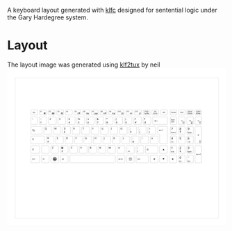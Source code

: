 A keyboard layout generated with [klfc](https://github.com/39aldo39/klfc) designed for sentential logic under the Gary Hardegree system. 
# Layout
The layout image was generated using [klf2tux](https://git.42l.fr/neil/klf2tux.git) by neil
![layout](./layout.svg)


